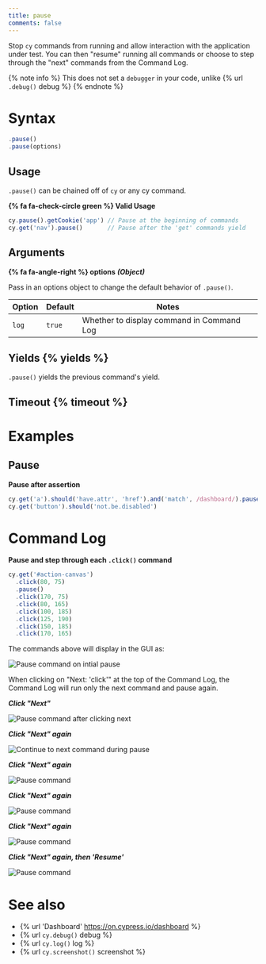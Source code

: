 ```yaml
---
title: pause
comments: false
---
```


Stop `cy` commands from running and allow interaction with the application under test. You can then "resume" running all commands or choose to step through the "next" commands from the Command Log.

{% note info %}
This does not set a `debugger` in your code, unlike {% url `.debug()` debug %}
{% endnote %}

# Syntax

```javascript
.pause()
.pause(options)
```

## Usage

`.pause()` can be chained off of `cy` or any cy command.

**{% fa fa-check-circle green %} Valid Usage**

```javascript
cy.pause().getCookie('app') // Pause at the beginning of commands
cy.get('nav').pause()       // Pause after the 'get' commands yield
```

## Arguments

**{% fa fa-angle-right %} options**  ***(Object)***

Pass in an options object to change the default behavior of `.pause()`.

Option | Default | Notes
--- | --- | ---
`log` | `true` | Whether to display command in Command Log

## Yields {% yields %}

`.pause()` yields the previous command's yield.

## Timeout {% timeout %}

# Examples

## Pause

**Pause after assertion**

```javascript
cy.get('a').should('have.attr', 'href').and('match', /dashboard/).pause()
cy.get('button').should('not.be.disabled')
```

# Command Log

**Pause and step through each `.click()` command**

```javascript
cy.get('#action-canvas')
  .click(80, 75)
  .pause()
  .click(170, 75)
  .click(80, 165)
  .click(100, 185)
  .click(125, 190)
  .click(150, 185)
  .click(170, 165)
```

The commands above will display in the GUI as:

![Pause command on intial pause](/img/api/pause/initial-pause-in-gui-highlights-the-pause-command.png)

When clicking on "Next: 'click'" at the top of the Command Log, the Command Log will run only the next command and pause again.

***Click "Next"***

![Pause command after clicking next](/img/api/pause/next-goes-on-to-next-command-during-pause.png)

***Click "Next" again***

![Continue to next command during pause](/img/api/pause/continue-in-pause-command-just-like-debugger.png)

***Click "Next" again***

![Pause command](/img/api/pause/pause-goes-to-show-next-click.png)

***Click "Next" again***

![Pause command](/img/api/pause/clicking-on-canvas-continues-as-we-click-next.png)

***Click "Next" again***

![Pause command](/img/api/pause/last-next-click-before-out-test-is-finished.png)

***Click "Next" again, then 'Resume'***

![Pause command](/img/api/pause/next-then-resume-shows-our-test-has-ended.png)

# See also

- {% url 'Dashboard' https://on.cypress.io/dashboard %}
- {% url `cy.debug()` debug %}
- {% url `cy.log()` log %}
- {% url `cy.screenshot()` screenshot %}

